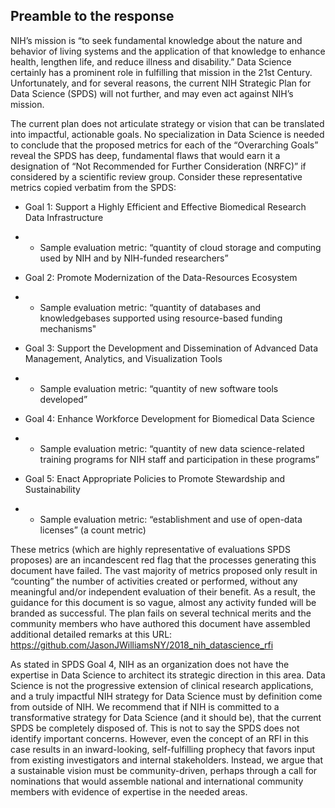## Preamble to the response

NIH’s mission is “to seek fundamental knowledge about the nature and behavior of
living systems and the application of that knowledge to enhance health, lengthen
life, and reduce illness and disability.” Data Science certainly has a prominent
role in fulfilling that mission in the 21st Century. Unfortunately, and for
several reasons, the current NIH Strategic Plan for Data Science (SPDS) will
not further, and may even act against NIH’s mission.

The current plan does not articulate strategy or vision that can be translated
into impactful, actionable goals. No specialization in Data Science is needed to
conclude that the proposed metrics for each of the “Overarching Goals” reveal
the SPDS has deep, fundamental flaws that would earn it a designation of
“Not Recommended for Further Consideration (NRFC)” if considered by a scientific
review group. Consider these representative metrics copied verbatim from the
SPDS:

- Goal 1: Support a Highly Efficient and Effective Biomedical Research Data
  Infrastructure
- - Sample evaluation metric: “quantity of cloud storage and computing used
    by NIH and by NIH-funded researchers”

- Goal 2: Promote Modernization of the Data-Resources Ecosystem
- - Sample evaluation metric: “quantity of databases and knowledgebases
    supported using resource-based funding mechanisms"

- Goal 3: Support the Development and Dissemination of Advanced Data Management,
  Analytics, and Visualization Tools
- - Sample evaluation metric: “quantity of new software tools developed”

- Goal 4: Enhance Workforce Development for Biomedical Data Science
- - Sample evaluation metric: “quantity of new data science-related training
    programs for NIH staff and participation in these programs”

- Goal 5: Enact Appropriate Policies to Promote Stewardship and Sustainability
- - Sample evaluation metric: “establishment and use of open-data licenses”
  (a count metric)

These metrics (which are highly representative of evaluations SPDS proposes) are
an incandescent red flag that the processes generating this document have
failed.  The vast majority of metrics proposed only result in “counting” the
number of activities created or performed, without any meaningful and/or
independent evaluation of their benefit. As a result, the guidance for this
document is so vague, almost any activity funded will be branded as successful.
The plan fails on several technical merits and the community members who have
authored this document have assembled additional detailed remarks at this URL: https://github.com/JasonJWilliamsNY/2018_nih_datascience_rfi

As stated in SPDS Goal 4, NIH as an organization does not have the expertise in
Data Science to architect its strategic direction in this area. Data Science is
not the progressive extension of clinical research applications, and a truly
impactful NIH strategy for Data Science must by definition come from outside of
NIH. We recommend that if NIH is committed to a transformative strategy for Data
Science (and it should be), that the current SPDS be completely disposed of.
This is not to say the SPDS does not identify important concerns. However, even
the concept of an RFI in this case results in an inward-looking, self-fulfilling
prophecy that favors input from existing investigators and internal
stakeholders. Instead, we argue that a sustainable vision must be
community-driven, perhaps through a call for nominations that would assemble
national and international community members with evidence of expertise in the
needed areas.
